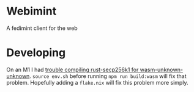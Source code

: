 # Webimint

A fedimint client for the web

# Developing

On an M1 I had [trouble compiling rust-secp256k1 for wasm-unknown-unknown](https://github.com/rust-bitcoin/rust-secp256k1/issues/283). `source env.sh` before running `npm run build:wasm` will fix that problem. Hopefully adding a `flake.nix` will fix this problem more simply.

